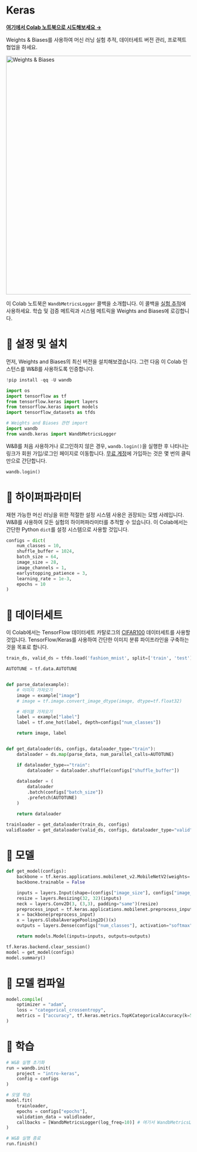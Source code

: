
# Keras

[**여기에서 Colab 노트북으로 시도해보세요 →**](https://colab.research.google.com/github/wandb/examples/blob/master/colabs/keras/Use_WandbMetricLogger_in_your_Keras_workflow.ipynb)

Weights & Biases를 사용하여 머신 러닝 실험 추적, 데이터세트 버전 관리, 프로젝트 협업을 하세요.

<img src="http://wandb.me/mini-diagram" width="650" alt="Weights & Biases" />


이 Colab 노트북은 `WandbMetricsLogger` 콜백을 소개합니다. 이 콜백을 [실험 추적](https://docs.wandb.ai/guides/track)에 사용하세요. 학습 및 검증 메트릭과 시스템 메트릭을 Weights and Biases에 로깅합니다.

# 🌴 설정 및 설치

먼저, Weights and Biases의 최신 버전을 설치해보겠습니다. 그런 다음 이 Colab 인스턴스를 W&B를 사용하도록 인증합니다.


```python
!pip install -qq -U wandb
```


```python
import os
import tensorflow as tf
from tensorflow.keras import layers
from tensorflow.keras import models
import tensorflow_datasets as tfds

# Weights and Biases 관련 import
import wandb
from wandb.keras import WandbMetricsLogger
```

W&B를 처음 사용하거나 로그인하지 않은 경우, `wandb.login()`을 실행한 후 나타나는 링크가 회원 가입/로그인 페이지로 이동합니다. [무료 계정](https://wandb.ai/signup)에 가입하는 것은 몇 번의 클릭만으로 간단합니다.


```python
wandb.login()
```

# 🌳 하이퍼파라미터

재현 가능한 머신 러닝을 위한 적절한 설정 시스템 사용은 권장되는 모범 사례입니다. W&B를 사용하여 모든 실험의 하이퍼파라미터를 추적할 수 있습니다. 이 Colab에서는 간단한 Python `dict`를 설정 시스템으로 사용할 것입니다.


```python
configs = dict(
    num_classes = 10,
    shuffle_buffer = 1024,
    batch_size = 64,
    image_size = 28,
    image_channels = 1,
    earlystopping_patience = 3,
    learning_rate = 1e-3,
    epochs = 10
)
```

# 🍁 데이터세트

이 Colab에서는 TensorFlow 데이터세트 카탈로그의 [CIFAR100](https://www.tensorflow.org/datasets/catalog/cifar100) 데이터세트를 사용할 것입니다. TensorFlow/Keras를 사용하여 간단한 이미지 분류 파이프라인을 구축하는 것을 목표로 합니다.


```python
train_ds, valid_ds = tfds.load('fashion_mnist', split=['train', 'test'])
```


```python
AUTOTUNE = tf.data.AUTOTUNE


def parse_data(example):
    # 이미지 가져오기
    image = example["image"]
    # image = tf.image.convert_image_dtype(image, dtype=tf.float32)

    # 레이블 가져오기
    label = example["label"]
    label = tf.one_hot(label, depth=configs["num_classes"])

    return image, label


def get_dataloader(ds, configs, dataloader_type="train"):
    dataloader = ds.map(parse_data, num_parallel_calls=AUTOTUNE)

    if dataloader_type=="train":
        dataloader = dataloader.shuffle(configs["shuffle_buffer"])
      
    dataloader = (
        dataloader
        .batch(configs["batch_size"])
        .prefetch(AUTOTUNE)
    )

    return dataloader
```


```python
trainloader = get_dataloader(train_ds, configs)
validloader = get_dataloader(valid_ds, configs, dataloader_type="valid")
```

# 🎄 모델


```python
def get_model(configs):
    backbone = tf.keras.applications.mobilenet_v2.MobileNetV2(weights='imagenet', include_top=False)
    backbone.trainable = False

    inputs = layers.Input(shape=(configs["image_size"], configs["image_size"], configs["image_channels"]))
    resize = layers.Resizing(32, 32)(inputs)
    neck = layers.Conv2D(3, (3,3), padding="same")(resize)
    preprocess_input = tf.keras.applications.mobilenet.preprocess_input(neck)
    x = backbone(preprocess_input)
    x = layers.GlobalAveragePooling2D()(x)
    outputs = layers.Dense(configs["num_classes"], activation="softmax")(x)

    return models.Model(inputs=inputs, outputs=outputs)
```


```python
tf.keras.backend.clear_session()
model = get_model(configs)
model.summary()
```

# 🌿 모델 컴파일


```python
model.compile(
    optimizer = "adam",
    loss = "categorical_crossentropy",
    metrics = ["accuracy", tf.keras.metrics.TopKCategoricalAccuracy(k=5, name='top@5_accuracy')]
)
```

# 🌻 학습


```python
# W&B 실행 초기화
run = wandb.init(
    project = "intro-keras",
    config = configs
)

# 모델 학습
model.fit(
    trainloader,
    epochs = configs["epochs"],
    validation_data = validloader,
    callbacks = [WandbMetricsLogger(log_freq=10)] # 여기서 WandbMetricsLogger의 사용에 주목하세요
)

# W&B 실행 종료
run.finish()
```